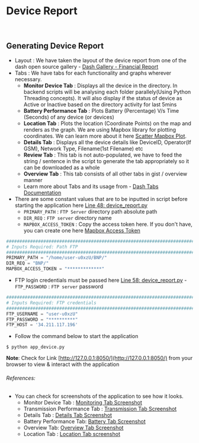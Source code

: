 # Device Report 

<br>

## Generating Device Report
-  Layout : We have taken the layout of the device report from one of the dash open source gallery - [Dash Gallery - Financial Report](https://github.com/plotly/dash-sample-apps/tree/master/apps/dash-financial-report)
-  Tabs : We have tabs for each functionality and graphs wherever necessary.
	- **Monitor Device Tab** : Displays all the device in the directory. In backend scripts will be analysing each folder parallely(Using Python Threading concepts). It will also display if the status of device as Active or Inactive based on the directory activity for last 5mins    
	-  **Battery Performance Tab** : Plots Battery (Percentage) V/s Time (Seconds) of any device (or devices) 
	-   **Location Tab** : Plots the location (Coordinate Points) on the map and renders as the graph. We are using Mapbox library for plotting coordinates. We can learn more about it here [Scatter Mapbox Plot](https://plot.ly/python/scattermapbox/).
	-   **Details Tab** : Displays all the device details like DeviceID, Operator(If GSM), Network Type, Filename(1st Filename) etc  
	-   **Review Tab** : This tab is not auto-populated, we have to feed the string / sentence in the script to generate the tab appropriately so it can be downloaded as a whole
	-   **Overview Tab** : This tab consists of all other tabs in gist / overview manner  
	-   Learn more about Tabs and its usage from -   [Dash Tabs Documentation](https://dash.plot.ly/dash-core-components/tabs)
- There are some constant values that are to be inputted in script before starting the application here [Line 48: device_report.py](https://github.com/wildlytech/modular_acoustic_detection/blob/a3ef2f58d4dde8fb25ad30fedff8515df693af4b/Dash_integration/device_report/app_device.py#L48)
	- ```PRIMARY_PATH``` : ```FTP Server``` directory path absolute path
	- ```DIR_REQ``` : ```FTP server``` directory name
	- ```MAPBOX_ACCESS_TOKEN``` : Copy the access token here. If you don't have, you can create one here [Mapbox Access Token](https://www.mapbox.com/studio)
 ```python
##########################################################################################
# Inputs Required: Path FTP
##########################################################################################
PRIMARY_PATH = "/home/user-u0xzU/BNP/"
DIR_REQ = "BNP/"
MAPBOX_ACCESS_TOKEN = "*************"
```
- FTP login credentials must be passed here [Line 58: device_report.py](https://github.com/wildlytech/modular_acoustic_detection/blob/a3ef2f58d4dde8fb25ad30fedff8515df693af4b/Dash_integration/device_report/app_device.py#L58)
	-``` FTP_PASSWORD``` : ```FTP server``` password
```python
##########################################################################################
# Inputs Required: FTP credentials
##########################################################################################
FTP_USERNAME = "user-u0xzU"
FTP_PASSWORD = "**********"
FTP_HOST = '34.211.117.196'
```
- Follow the command below to start the application 
```shell
$ python app_device.py
```

**Note**: Check for Link [http://127.0.0.1:8050/](http://127.0.0.1:8050/) from your browser to view & interact with the  application

###### References:
- You can check for screenshots of the application to see how it looks.
	- Monitor Device Tab : [Monitoring Tab Screenshot](https://drive.google.com/open?id=1LLENF4kM3dteQd8eo6Mo7cwgsFlgTkr6)
	- Transmission Performance Tab : [Transmission Tab Screenshot](https://drive.google.com/open?id=1oy4SwgnYtgKr_V3_vg5WGy338IyDw8dj)
	- Details Tab : [Details Tab Screenshot](https://drive.google.com/open?id=1gwAUdinPqV66QQdyF_4Rxeb9QqYOw7JO)
	- Battery Performance Tab: [Battery Tab Screenshot](https://drive.google.com/open?id=1UsIqs1WEmzKO7ajxMorAzrlnClGApUfl)
	- Overview Tab: [Overview Tab Screenshot](https://drive.google.com/open?id=1cEFS9p9XbtdfhaGH9GTnTOeAylSbg__h)
	- Location Tab : [Location Tab screenshot](https://drive.google.com/open?id=1U_b5Esrl6N0T2KniXhi9EPfvH0ViLZQo)



